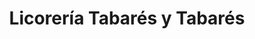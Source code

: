 ---
title: "Licorería Tabarés y Tabarés"
url: /caracas/licoreria-tabares-y-tabares/
shop: Spirituosen
---